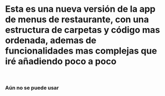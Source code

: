 <h1>Esta es una nueva versión de la app de menus de restaurante, con una estructura de carpetas y código mas ordenada, ademas de funcionalidades mas complejas que iré añadiendo poco a poco</h1>
<br/>
<h3>Aún no se puede usar</h3>
